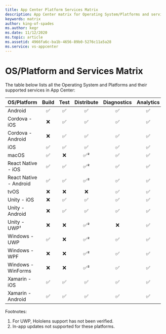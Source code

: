 ```yaml
---
title: App Center Platform Services Matrix
description: App Center matrix for Operating System/Platforms and services
keywords: matrix
author: king-of-spades
ms.author: kegr
ms.date: 11/12/2020
ms.topic: article
ms.assetid: 4966fa6c-ba1b-4656-89b0-5276c11a5a28
ms.service: vs-appcenter
---
```


# OS/Platform and Services Matrix

The table below lists all the Operating System and Platforms and their supported services in App Center:

| OS/Platform            | Build | Test | Distribute | Diagnostics | Analytics |
| :--------------------- | :---: | :--: | :--------: | :-----:     | :-------: |
| Android                |  ✅   |  ✅  |     ✅       |   ✅       |    ✅     |
| Cordova - iOS          |  ❌   |  ✅  |     ✅       |   ✅       |    ✅     |
| Cordova - Android      |  ❌   |  ✅  |     ✅       |   ✅       |    ✅     |
| iOS                    |  ✅   |  ✅  |     ✅       |   ✅       |    ✅     |
| macOS                  |  ✅   |  ❌  |     ✅&#178; |   ✅       |    ✅     |
| React Native - iOS     |  ✅   |  ✅  |     ✅&#178; |   ✅       |    ✅     |
| React Native - Android |  ✅   |  ✅  |     ✅&#178; |   ✅       |    ✅     |
| tvOS                   |  ❌   |  ❌  |     ❌       |   ✅       |    ✅     |
| Unity - iOS            |  ❌   |  ✅  |     ✅       |   ✅       |    ✅     |
| Unity - Android        |  ❌   |  ✅  |     ✅       |   ✅       |    ✅     |
| Unity - UWP&#185;      |  ❌   |  ❌  |     ✅&#178; |   ❌       |    ✅     |
| Windows - UWP          |  ✅   |  ❌  |     ✅&#178; |   ✅       |    ✅     |
| Windows - WPF          |  ❌   |  ❌  |     ✅&#178; |   ✅       |    ✅     |
| Windows - WinForms     |  ❌   |  ❌  |     ✅&#178; |   ✅       |    ✅     |
| Xamarin - iOS          |  ✅   |  ✅  |     ✅       |   ✅       |    ✅     |
| Xamarin - Android      |  ✅   |  ✅  |     ✅       |   ✅       |    ✅     |

Footnotes:
1. For UWP, Hololens support has not been verified.
2. In-app updates not supported for these platforms.
